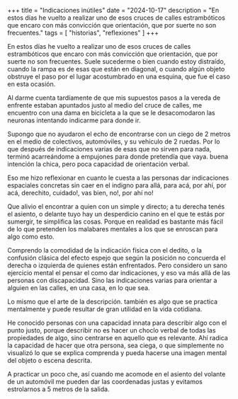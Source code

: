+++
title = "Indicaciones inútiles"
date = "2024-10-17"
description = "En estos días he vuelto a realizar uno de esos cruces de calles estrambóticos que encaro con más convicción que orientación, que por suerte no son frecuentes."
tags = [
    "historias",
    "reflexiones"
]
+++

En estos días he vuelto a realizar uno de esos cruces de calles estrambóticos que encaro con más convicción que orientación, que por suerte no son frecuentes.
Suele sucederme o bien cuando estoy distraído, cuando la rampa es de esas que están en diagonal, o cuando algún objeto obstruye el paso por el lugar acostumbrado en una esquina, que fue el caso en esta ocasión.

Al darme cuenta tardíamente de que mis supuestos pasos a la vereda de enfrente estaban apuntados justo al medio del cruce de calles, me encuentro con una dama en bicicleta a la que se le desacomodaron las neuronas intentando indicarme para donde ir.

Supongo que no ayudaron el echo de encontrarse con un ciego de 2 metros en el medio de colectivos, automóviles, y su vehículo de 2 ruedas.
Por lo que después de indicaciones varias de esas que no sirven para nada, terminó acarreándome a empujones para donde pretendía que vaya. buena intención la chica, pero poca capacidad de orientación verbal.

Eso me hizo reflexionar en  cuanto le cuesta a las personas dar indicaciones espaciales concretas sin caer en el indigno para allá, para acá, por ahí, por acá, derechito, cuidado!, vas bien, no!, por ahí no!

Que alivio el encontrar a quien con un simple y directo; a tu derecha tenés el asiento, o delante tuyo hay un desperdicio canino en el que te estás por sumergir, te simplifica las cosas. Porque en realidad es bastante más fácil de lo que pretenden los malabares mentales a los que se enroscan para algo como esto.

Comprendo la comodidad de la indicación física con el dedito, o la confusión clásica del efecto espejo que según la posición no concuerda el derecha o izquierda de quienes están enfrentados.
Pero considero un sano ejercicio mental el pensar el como dar indicaciones, y eso va más allá de las personas con discapacidad. Sino las indicaciones varias para orientar a alguien en las calles, en una casa, en lo que sea.

Lo mismo que el arte de la descripción. también es algo que se practica mentalmente y puede resultar de gran utilidad en la vida cotidiana.

He conocido personas con una capacidad innata para describir algo con el punto justo, porque describir no es hacer un choclo verbal de todas las propiedades de algo, sino centrarse en aquello que es relevante.
Ahí radica la capacidad de hacer que otra persona, sea ciega, o que simplemente no visualizó lo que se explica comprenda y pueda hacerse una imagen mental del objeto o escena descrita.

A practicar un poco che, así  cuando me acomode en el asiento del volante de un automóvil me pueden dar las coordenadas justas y evitamos estrolarnos a 5 metros de la salida. 
